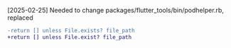 [2025-02-25]
Needed to change packages/flutter_tools/bin/podhelper.rb, replaced 
```diff
-return [] unless File.exists? file_path
+return [] unless File.exist? file_path
```
